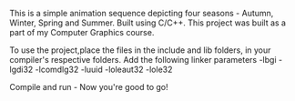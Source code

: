 This is a simple animation sequence depicting four seasons - Autumn, Winter, Spring and Summer.
Built using C/C++. This project was built as a part of my Computer Graphics course. 

To use the project,place the files in the include and lib folders, in your compiler's respective
folders. Add the following linker parameters
-lbgi
-lgdi32
-lcomdlg32
-luuid
-loleaut32
-lole32

Compile and run - Now you're good to go!

